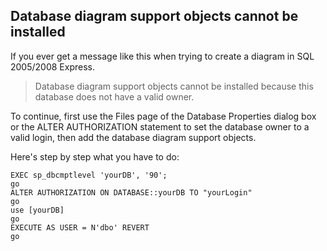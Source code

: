 Database diagram support objects cannot be installed
---

If you ever get a message like this when trying to create a diagram in SQL 2005/2008 Express.

>Database diagram support objects cannot be installed because this database does not have a valid owner. 
>
To continue, first use the Files page of the Database Properties dialog box or the ALTER AUTHORIZATION statement to set the database owner to a valid login, then add the database diagram support objects.


Here's step by step what you have to do:

	EXEC sp_dbcmptlevel 'yourDB', '90';
	go
	ALTER AUTHORIZATION ON DATABASE::yourDB TO "yourLogin"
	go
	use [yourDB]
	go
	EXECUTE AS USER = N'dbo' REVERT
	go
